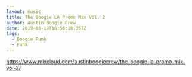 ```yaml
---
layout: music
title: The Boogie LA Promo Mix Vol. 2
author: Austin Boogie Crew
date: 2019-06-19T16:58:10.357Z
tags:
  - Boogie Funk
  - Funk
---
```

https://www.mixcloud.com/austinboogiecrew/the-boogie-la-promo-mix-vol-2/
